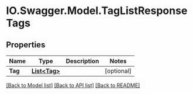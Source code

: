 # IO.Swagger.Model.TagListResponseTags
## Properties

Name | Type | Description | Notes
------------ | ------------- | ------------- | -------------
**Tag** | [**List&lt;Tag&gt;**](Tag.md) |  | [optional] 

[[Back to Model list]](../README.md#documentation-for-models) [[Back to API list]](../README.md#documentation-for-api-endpoints) [[Back to README]](../README.md)

